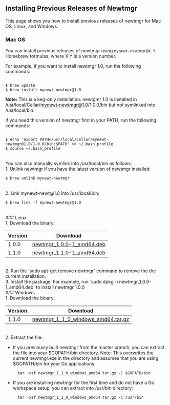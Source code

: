 ## Installing Previous Releases of Newtmgr

This page shows you how to install previous releases of newtmgr for Mac OS, Linux, and Windows.


### Mac OS
You can install previous releases of newtmgr using `mynewt-newtmgr@X.Y` Homebrew formulas, where X.Y is a version number.  

For example, if you want to install newtmgr 1.0, run the following commands:
 
```no-highlight

$ brew update
$ brew install mynewt-newtmgr@1.0

```

**Note:** This is a keg-only installation. newtgmr 1.0 is installed in /usr/local/Cellar/mynewt-newtmgr@1.0/1.0.0/bin but not symlinked into /usr/local/bin.

If you need this version of newtmgr first in your PATH, run the following commands:

```no-highlight

$ echo 'export PATH=/usr/local/Cellar/mynewt-newtmgr@1.0/1.0.0/bin:$PATH' >> ~/.bash_profile
$ source ~/.bash_profile

```

<br>
You can also manually symlink into /usr/local/bin as follows:

<br>
1. Unlink newtmgr if you have the latest version of newtmgr installed:

```no-highlight
$ brew unlink mynewt-newtmgr
```
<br>
2. Link mynewt-newt@1.0 into /usr/local/bin:

```no-highlight
$ brew link -f mynewt-newtmgr@1.0
```

<br>
### Linux
<br>
1. Download the binary:

Version|Download
-------|--------
1.0.0  |[newtmgr_1.0.0-1_amd64.deb](https://raw.githubusercontent.com/runtimeco/binary-releases/master/mynewt-newt-tools_1.0.0/newtmgr_1.0.0-1_amd64.deb)
1.1.0  |[newtmgr_1.1.0-1_amd64.deb](https://raw.githubusercontent.com/runtimeco/binary-releases/master/mynewt-newt-tools_1.1.0/newtmgr_1.1.0-1_amd64.deb)

<br>
2. Run the `sudo apt-get remove newtmgr` command to remove the the current installation.

<br>
3. Install the package. For example, run `sudo dpkg -i newtmgr_1.0.0-1_amd64.deb` to install newtmgr 1.0.0

<br>
### Windows
<br>
1. Download the binary:

Version|Download
-------|--------
1.1.0  |[newtmgr_1_1_0_windows_amd64.tar.gz](https://raw.githubusercontent.com/runtimeco/binary-releases/master/mynewt-newt-tools_1.1.0/newtmgr_1.1.0-1_amd64.deb)

<br>
2. Extract the file:

* If you previously built newtmgr from the master branch, you can extract the file into your $GOPATH/bin directory. Note: This overwrites the current newtmgr.exe in the directory and assumes that you are using $GOPATH/bin for your Go applications.

        tar -xzf newtmgr_1_1_0_windows_amd64.tar.gz -C $GOPATH/bin

* If you are installing newtmgr for the first time and do not have a Go workspace setup, you can extract into /usr/bin directory:

        tar -xzf newtmgr_1_1_0_windows_amd64.tar.gz -C /usr/bin
